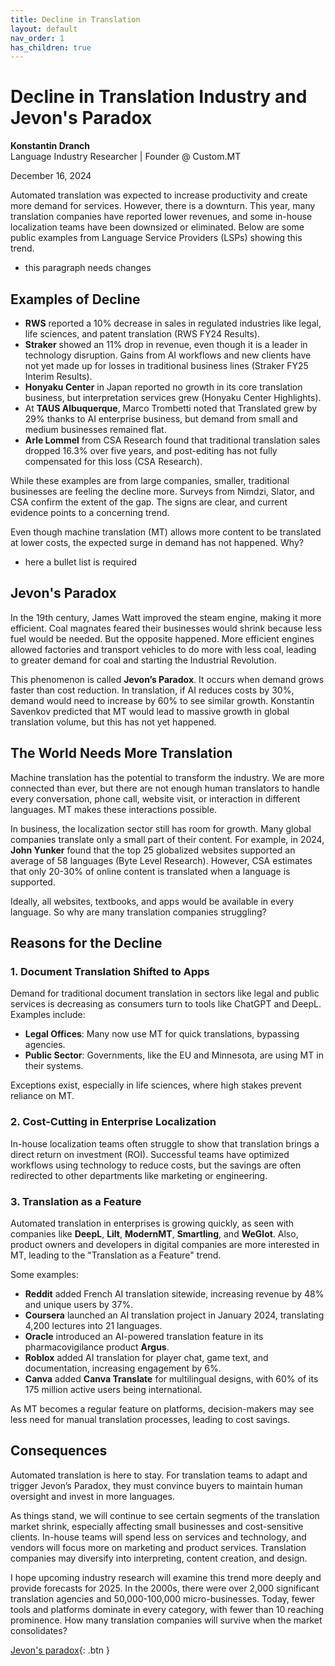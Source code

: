 ```yaml
---
title: Decline in Translation
layout: default
nav_order: 1
has_children: true
---
```


# Decline in Translation Industry and Jevon's Paradox  
**Konstantin Dranch**  
Language Industry Researcher | Founder @ Custom.MT  

December 16, 2024

Automated translation was expected to increase productivity and create more demand for services. However, there is a downturn. This year, many translation companies have reported lower revenues, and some in-house localization teams have been downsized or eliminated. Below are some public examples from Language Service Providers (LSPs) showing this trend.
- this paragraph needs changes

## Examples of Decline

- **RWS** reported a 10% decrease in sales in regulated industries like legal, life sciences, and patent translation (RWS FY24 Results).
- **Straker** showed an 11% drop in revenue, even though it is a leader in technology disruption. Gains from AI workflows and new clients have not yet made up for losses in traditional business lines (Straker FY25 Interim Results).
- **Honyaku Center** in Japan reported no growth in its core translation business, but interpretation services grew (Honyaku Center Highlights).
- At **TAUS Albuquerque**, Marco Trombetti noted that Translated grew by 29% thanks to AI enterprise business, but demand from small and medium businesses remained flat.
- **Arle Lommel** from CSA Research found that traditional translation sales dropped 16.3% over five years, and post-editing has not fully compensated for this loss (CSA Research).

While these examples are from large companies, smaller, traditional businesses are feeling the decline more. Surveys from Nimdzi, Slator, and CSA confirm the extent of the gap. The signs are clear, and current evidence points to a concerning trend.

Even though machine translation (MT) allows more content to be translated at lower costs, the expected surge in demand has not happened. Why?
- here a bullet list is required

## Jevon's Paradox

In the 19th century, James Watt improved the steam engine, making it more efficient. Coal magnates feared their businesses would shrink because less fuel would be needed. But the opposite happened. More efficient engines allowed factories and transport vehicles to do more with less coal, leading to greater demand for coal and starting the Industrial Revolution.

This phenomenon is called **Jevon’s Paradox**. It occurs when demand grows faster than cost reduction. In translation, if AI reduces costs by 30%, demand would need to increase by 60% to see similar growth. Konstantin Savenkov predicted that MT would lead to massive growth in global translation volume, but this has not yet happened.

## The World Needs More Translation

Machine translation has the potential to transform the industry. We are more connected than ever, but there are not enough human translators to handle every conversation, phone call, website visit, or interaction in different languages. MT makes these interactions possible.

In business, the localization sector still has room for growth. Many global companies translate only a small part of their content. For example, in 2024, **John Yunker** found that the top 25 globalized websites supported an average of 58 languages (Byte Level Research). However, CSA estimates that only 20-30% of online content is translated when a language is supported.

Ideally, all websites, textbooks, and apps would be available in every language. So why are many translation companies struggling?

## Reasons for the Decline

### 1. Document Translation Shifted to Apps

Demand for traditional document translation in sectors like legal and public services is decreasing as consumers turn to tools like ChatGPT and DeepL. Examples include:

- **Legal Offices**: Many now use MT for quick translations, bypassing agencies.
- **Public Sector**: Governments, like the EU and Minnesota, are using MT in their systems.

Exceptions exist, especially in life sciences, where high stakes prevent reliance on MT.

### 2. Cost-Cutting in Enterprise Localization

In-house localization teams often struggle to show that translation brings a direct return on investment (ROI). Successful teams have optimized workflows using technology to reduce costs, but the savings are often redirected to other departments like marketing or engineering.

### 3. Translation as a Feature

Automated translation in enterprises is growing quickly, as seen with companies like **DeepL**, **Lilt**, **ModernMT**, **Smartling**, and **WeGlot**. Also, product owners and developers in digital companies are more interested in MT, leading to the "Translation as a Feature" trend.

Some examples:

- **Reddit** added French AI translation sitewide, increasing revenue by 48% and unique users by 37%.
- **Coursera** launched an AI translation project in January 2024, translating 4,200 lectures into 21 languages.
- **Oracle** introduced an AI-powered translation feature in its pharmacovigilance product **Argus**.
- **Roblox** added AI translation for player chat, game text, and documentation, increasing engagement by 6%.
- **Canva** added **Canva Translate** for multilingual designs, with 60% of its 175 million active users being international.

As MT becomes a regular feature on platforms, decision-makers may see less need for manual translation processes, leading to cost savings.

## Consequences

Automated translation is here to stay. For translation teams to adapt and trigger Jevon’s Paradox, they must convince buyers to maintain human oversight and invest in more languages.

As things stand, we will continue to see certain segments of the translation market shrink, especially affecting small businesses and cost-sensitive clients. In-house teams will spend less on services and technology, and vendors will focus more on marketing and product services. Translation companies may diversify into interpreting, content creation, and design.

I hope upcoming industry research will examine this trend more deeply and provide forecasts for 2025. In the 2000s, there were over 2,000 significant translation agencies and 50,000-100,000 micro-businesses. Today, fewer tools and platforms dominate in every category, with fewer than 10 reaching prominence. How many translation companies will survive when the market consolidates?

[Jevon's paradox](https://en.wikipedia.org/wiki/Jevons_paradox){: .btn }

